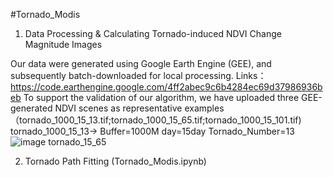 #Tornado_Modis
1. Data Processing & Calculating Tornado-induced NDVI Change Magnitude Images

Our data were generated using Google Earth Engine (GEE), and subsequently batch-downloaded for local processing. Links：https://code.earthengine.google.com/4ff2abec9c6b4284ec69d37986936beb 
To support the validation of our algorithm, we have uploaded three GEE-generated NDVI scenes as representative examples（tornado_1000_15_13.tif;tornado_1000_15_65.tif;tornado_1000_15_101.tif) 
tornado_1000_15_13-> Buffer=1000M  day=15day Tornado_Number=13
![image](https://github.com/user-attachments/assets/374d70eb-e221-4ebb-a3c6-4f6c515ccae0) tornado_15_65

2. Tornado Path Fitting (Tornado_Modis.ipynb)

